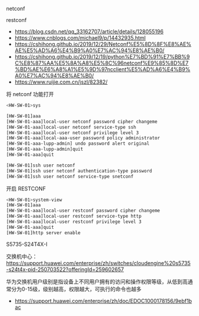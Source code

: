 

netconf

restconf

- <https://blog.csdn.net/qq_33162707/article/details/128055196>
- <https://www.cnblogs.com/michael9/p/14432935.html>
- <https://cshihong.github.io/2019/12/29/Netconf%E5%8D%8F%E8%AE%AE%E5%AD%A6%E4%B9%A0%E7%AC%94%E8%AE%B0/>
- <https://cshihong.github.io/2019/12/19/python%E7%BD%91%E7%BB%9C%E8%87%AA%E5%8A%A8%E5%8C%96netconf%E9%85%8D%E7%BD%AE%E6%A8%A1%E5%9D%97ncclient%E5%AD%A6%E4%B9%A0%E7%AC%94%E8%AE%B0/>
- <https://www.ruijie.com.cn/jszl/82382/>

将 netconf 功能打开

``` bash
<HW-SW-01>sys

[HW-SW-01]aaa
[HW-SW-01-aaa]local-user netconf password cipher changeme
[HW-SW-01-aaa]local-user netconf service-type ssh
[HW-SW-01-aaa]local-user netconf privilege level 3
[HW-SW-01-aaa]local-aaa-user password policy administrator
[HW-SW-01-aaa-lupp-admin] undo password alert original
[HW-SW-01-aaa-lupp-admin]quit
[HW-SW-01-aaa]quit

[HW-SW-01]ssh user netconf
[HW-SW-01]ssh user netconf authentication-type password
[HW-SW-01]ssh user netconf service-type snetconf
```

开启 RESTCONF

```bash
<HW-SW-01>system-view
[HW-SW-01]aaa
[HW-SW-01-aaa]local-user restconf password cipher changeme
[HW-SW-01-aaa]local-user restconf service-type http
[HW-SW-01-aaa]local-user restconf privilege level 3
[HW-SW-01-aaa]quit
[HW-SW-01]http server enable

```

S5735-S24T4X-I

交换机中心：<https://support.huawei.com/enterprise/zh/switches/cloudengine%20s5735-s24t4x-pid-250703522?offeringId=259602657>

华为交换机用户级别是指设备上不同用户拥有的访问和操作权限等级，从低到高通常分为0-15级，级别越高，权限越大，可执行的命令也越多

- <https://support.huawei.com/enterprise/zh/doc/EDOC1000178156/9ebf1bac>

